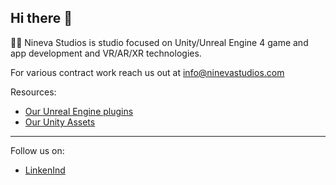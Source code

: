 ## Hi there 👋

🙋‍♀️ Nineva Studios is studio focused on Unity/Unreal Engine 4 game and app development and VR/AR/XR technologies.

For various contract work reach us out at info@ninevastudios.com

Resources:

* [Our Unreal Engine plugins](https://www.unrealengine.com/marketplace/en-US/profile/Nineva+Studios)
* [Our Unity Assets](https://assetstore.unity.com/publishers/5296)

---

Follow us on:

* [LinkenInd](https://www.linkedin.com/company/33207432)
